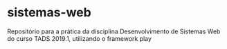 # sistemas-web
Repositório para a prática da disciplina Desenvolvimento de Sistemas Web do curso TADS 2019.1, utilizando o framework play
